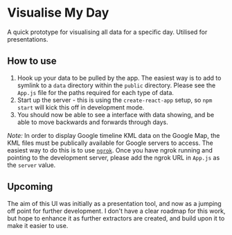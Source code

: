 # Visualise My Day

A quick prototype for visualising all data for a specific day. Utilised for presentations.

## How to use

1. Hook up your data to be pulled by the app. The easiest way is to add to symlink to a `data` directory within the `public` directory. Please see the `App.js` file for the paths required for each type of data.
2. Start up the server - this is using the `create-react-app` setup, so `npm start` will kick this off in development mode.
3. You should now be able to see a interface with data showing, and be able to move backwards and forwards through days.

*Note:* In order to display Google timeline KML data on the Google Map, the KML files must be publically available for Google servers to access. The easiest way to do this is to use [`ngrok`](https://ngrok.com/). Once you have ngrok running and pointing to the development server, please add the ngrok URL in `App.js` as the `server` value.

## Upcoming

The aim of this UI was initially as a presentation tool, and now as a jumping off point for further development. I don't have a clear roadmap for this work, but hope to enhance it as further extractors are created, and build upon it to make it easier to use.
